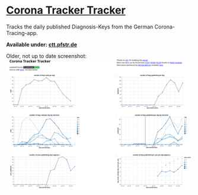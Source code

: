 # [Corona Tracker Tracker](https://ctt.pfstr.de)
Tracks the daily published Diagnosis-Keys from the German Corona-Tracing-app.

**Available under: [ctt.pfstr.de](https://ctt.pfstr.de)**


Older, not up to date screenshot:
![screenshot](./page/Screenshot.png)

